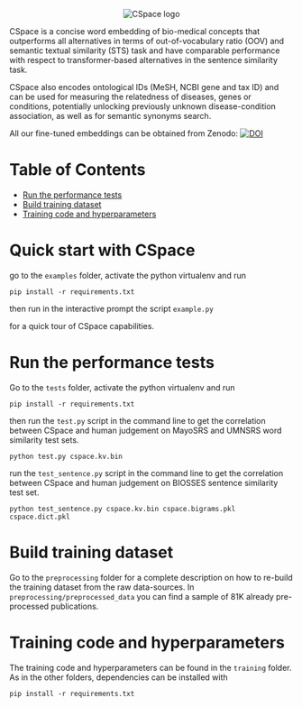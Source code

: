 <p align="center">
  <img src="https://media.githubusercontent.com/media/cosbi-research/cspace/refs/heads/main/logo.png" alt="CSpace logo"/>
</p>

CSpace is a concise word embedding of bio-medical concepts that outperforms all alternatives in terms of out-of-vocabulary ratio (OOV) and semantic textual similarity (STS) task and have comparable performance with respect to transformer-based alternatives in the sentence similarity task.

CSpace also encodes ontological IDs (MeSH, NCBI gene and tax ID) and can be used for measuring the relatedness of diseases, genes or conditions, potentially unlocking previously unknown disease-condition association, as well as for semantic synonyms search.

All our fine-tuned embeddings can be obtained from Zenodo: [![DOI](https://zenodo.org/badge/DOI/10.5281/zenodo.14781672.svg)](https://doi.org/10.5281/zenodo.14781672)

# Table of Contents
- [Run the performance tests](#run-the-performance-tests)
- [Build training dataset](#build-training-dataset)
- [Training code and hyperparameters](#training-code-and-hyperparameters)

# Quick start with CSpace

go to the `examples` folder, 
activate the python virtualenv and run

```
pip install -r requirements.txt
```

then run in the interactive prompt the script `example.py`

for a quick tour of CSpace capabilities.

# Run the performance tests

Go to the `tests` folder,
activate the python virtualenv and run

```
pip install -r requirements.txt
```

then run the `test.py` script in the command line
to get the correlation between CSpace and human judgement on MayoSRS and UMNSRS word similarity test sets.

```
python test.py cspace.kv.bin
```

run the `test_sentence.py` script in the command line
to get the correlation between CSpace and human judgement on BIOSSES sentence similarity test set.

```
python test_sentence.py cspace.kv.bin cspace.bigrams.pkl cspace.dict.pkl
```

# Build training dataset

Go to the `preprocessing` folder for a complete description on how to re-build the training dataset from the raw data-sources.
In `preprocessing/preprocessed_data` you can find a sample of 81K already pre-processed publications.

# Training code and hyperparameters

The training code and hyperparameters can be found in the `training` folder.
As in the other folders, dependencies can be installed with 

```
pip install -r requirements.txt
```
